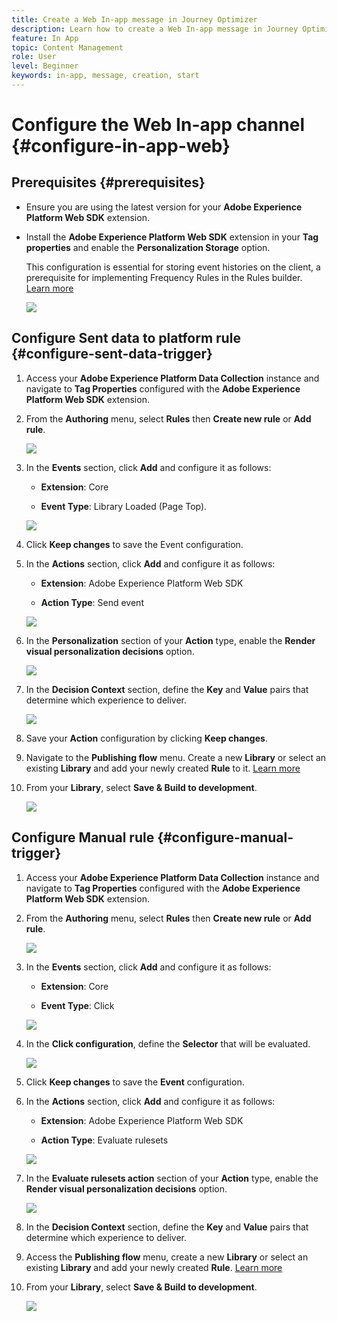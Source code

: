 ```yaml
---
title: Create a Web In-app message in Journey Optimizer
description: Learn how to create a Web In-app message in Journey Optimizer
feature: In App
topic: Content Management
role: User
level: Beginner
keywords: in-app, message, creation, start
---
```


# Configure the Web In-app channel {#configure-in-app-web}

## Prerequisites {#prerequisites}

* Ensure you are using the latest version for your **Adobe Experience Platform Web SDK** extension.

* Install the **Adobe Experience Platform Web SDK** extension in your **Tag properties** and enable the **Personalization Storage** option.
    
     This configuration is essential for storing event histories on the client, a prerequisite for implementing Frequency Rules in the Rules builder. [Learn more](https://experienceleague.adobe.com/docs/experience-platform/tags/extensions/client/web-sdk/web-sdk-extension-configuration.html?lang=en)

    ![](assets/configure_web_inapp_1.png)

## Configure Sent data to platform rule {#configure-sent-data-trigger}

1. Access your **Adobe Experience Platform Data Collection** instance and navigate to **Tag Properties** configured with the **Adobe Experience Platform Web SDK** extension.

1. From the **Authoring** menu, select **Rules** then **Create new rule** or **Add rule**.

    ![](assets/configure_web_inapp_2.png)

1. In the **Events** section, click **Add** and configure it as follows:

    * **Extension**: Core

    * **Event Type**: Library Loaded (Page Top).

    ![](assets/configure_web_inapp_3.png)

1. Click **Keep changes** to save the Event configuration.

1. In the **Actions** section, click **Add** and configure it as follows:

    * **Extension**: Adobe Experience Platform Web SDK

    * **Action Type**: Send event

    ![](assets/configure_web_inapp_4.png)

1. In the **Personalization** section of your **Action** type, enable the **Render visual personalization decisions** option.

    ![](assets/configure_web_inapp_5.png)

1. In the **Decision Context** section, define the **Key** and **Value** pairs that determine which experience to deliver.

    ![](assets/configure_web_inapp_6.png)

1. Save your **Action** configuration by clicking **Keep changes**.

1. Navigate to the **Publishing flow** menu. Create a new **Library** or select an existing **Library** and add your newly created **Rule** to it. [Learn more](https://experienceleague.adobe.com/docs/experience-platform/tags/publish/libraries.html?lang=en#create-a-library)

1. From your **Library**, select **Save & Build to development**.

    ![](assets/configure_web_inapp_7.png)

## Configure Manual rule {#configure-manual-trigger}

1. Access your **Adobe Experience Platform Data Collection** instance and navigate to **Tag Properties** configured with the **Adobe Experience Platform Web SDK** extension.

1. From the **Authoring** menu, select **Rules** then **Create new rule** or **Add rule**.

    ![](assets/configure_web_inapp_8.png)

1. In the **Events** section, click **Add** and configure it as follows:

    * **Extension**: Core

    * **Event Type**: Click

    ![](assets/configure_web_inapp_9.png)

1. In the **Click configuration**, define the **Selector** that will be evaluated.

    ![](assets/configure_web_inapp_10.png)

1. Click **Keep changes** to save the **Event** configuration.

1. In the **Actions** section, click **Add** and configure it as follows:

    * **Extension**: Adobe Experience Platform Web SDK

    * **Action Type**: Evaluate rulesets

    ![](assets/configure_web_inapp_11.png)

1. In the **Evaluate rulesets action** section of your **Action** type, enable the **Render visual personalization decisions** option.

    ![](assets/configure_web_inapp_13.png)

1. In the **Decision Context** section, define the **Key** and **Value** pairs that determine which experience to deliver.

1. Access the **Publishing flow** menu, create a new **Library** or select an existing **Library** and add your newly created **Rule**. [Learn more](https://experienceleague.adobe.com/docs/experience-platform/tags/publish/libraries.html?lang=en#create-a-library)

1. From your **Library**, select **Save & Build to development**.

    ![](assets/configure_web_inapp_14.png)

